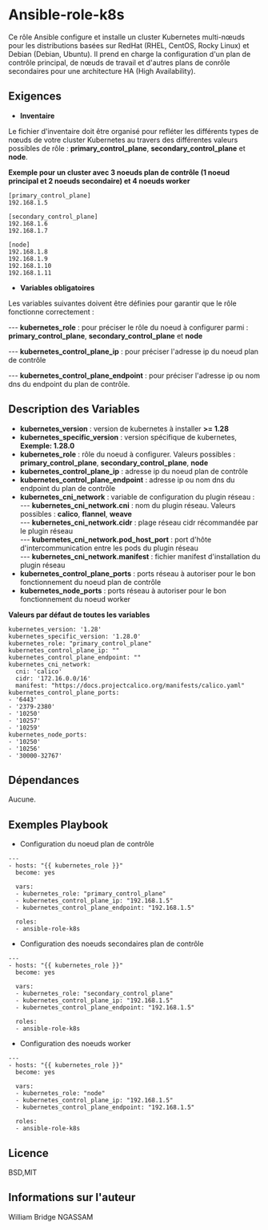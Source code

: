 Ansible-role-k8s
================

Ce rôle Ansible configure et installe un cluster Kubernetes multi-nœuds pour les distributions basées sur RedHat (RHEL, CentOS, Rocky Linux) et Debian (Debian, Ubuntu). Il prend en charge la configuration d'un plan de contrôle principal, de nœuds de travail et d'autres plans de conrôle secondaires pour une architecture HA (High Availability).

Exigences
------------

- **Inventaire**

Le fichier d'inventaire doit être organisé pour refléter les différents types de nœuds de votre cluster Kubernetes au travers des différentes valeurs possibles de rôle : **primary_control_plane**, **secondary_control_plane** et **node**.

**Exemple pour un cluster avec 3 noeuds plan de contrôle (1 noeud principal et 2 noeuds secondaire) et 4 noeuds worker**

```
[primary_control_plane]
192.168.1.5

[secondary_control_plane]
192.168.1.6
192.168.1.7

[node]
192.168.1.8
192.168.1.9
192.168.1.10
192.168.1.11
```

- **Variables obligatoires**

Les variables suivantes doivent être définies pour garantir que le rôle fonctionne correctement : 

--- **kubernetes_role** : pour préciser le rôle du noeud à configurer parmi : **primary_control_plane**, **secondary_control_plane** et **node**

--- **kubernetes_control_plane_ip** : pour préciser l'adresse ip du noeud plan de contrôle

--- **kubernetes_control_plane_endpoint** : pour préciser l'adresse ip ou nom dns du endpoint du plan de contrôle.

Description des Variables
----------------------------

- **kubernetes_version** : version de kubernetes à installer **>= 1.28**
- **kubernetes_specific_version** : version spécifique de kubernetes, **Exemple: 1.28.0**
- **kubernetes_role** : rôle du noeud à configurer. Valeurs possibles : **primary_control_plane**, **secondary_control_plane**, **node**
- **kubernetes_control_plane_ip** : adresse ip du noeud plan de contrôle
- **kubernetes_control_plane_endpoint** : adresse ip ou nom dns du endpoint du plan de contrôle
- **kubernetes_cni_network** : variable de configuration du plugin réseau : <br>
--- **kubernetes_cni_network.cni** : nom du plugin réseau. Valeurs possibles : **calico**, **flannel**, **weave** <br>
--- **kubernetes_cni_network.cidr** : plage réseau cidr récommandée par le plugin réseau <br>
--- **kubernetes_cni_network.pod_host_port** : port d'hôte d'intercommunication entre les pods du plugin réseau <br>
--- **kubernetes_cni_network.manifest** : fichier manifest d'installation du plugin réseau
- **kubernetes_control_plane_ports** : ports réseau à autoriser pour le bon fonctionnement du noeud plan de contrôle
- **kubernetes_node_ports** : ports réseau à autoriser pour le bon fonctionnement du noeud worker

**Valeurs par défaut de toutes les variables**

```
kubernetes_version: '1.28'
kubernetes_specific_version: '1.28.0'
kubernetes_role: "primary_control_plane"
kubernetes_control_plane_ip: ""
kubernetes_control_plane_endpoint: ""
kubernetes_cni_network:
  cni: 'calico'
  cidr: '172.16.0.0/16'
  manifest: "https://docs.projectcalico.org/manifests/calico.yaml"
kubernetes_control_plane_ports:
- '6443'
- '2379-2380'
- '10250'
- '10257'
- '10259'
kubernetes_node_ports:
- '10250'
- '10256'
- '30000-32767'
```

Dépendances
-------------

Aucune.

Exemples Playbook
------------------

- Configuration du noeud plan de contrôle

```
---
- hosts: "{{ kubernetes_role }}"
  become: yes

  vars:
  - kubernetes_role: "primary_control_plane"
  - kubernetes_control_plane_ip: "192.168.1.5"
  - kubernetes_control_plane_endpoint: "192.168.1.5"

  roles:
  - ansible-role-k8s
```

- Configuration des noeuds secondaires plan de contrôle

```
---
- hosts: "{{ kubernetes_role }}"
  become: yes

  vars:
  - kubernetes_role: "secondary_control_plane"
  - kubernetes_control_plane_ip: "192.168.1.5"
  - kubernetes_control_plane_endpoint: "192.168.1.5"

  roles:
  - ansible-role-k8s
```

- Configuration des noeuds worker

```
---
- hosts: "{{ kubernetes_role }}"
  become: yes

  vars:
  - kubernetes_role: "node"
  - kubernetes_control_plane_ip: "192.168.1.5"
  - kubernetes_control_plane_endpoint: "192.168.1.5"

  roles:
  - ansible-role-k8s
```

Licence
-------

BSD,MIT

Informations sur l'auteur
------------------

William Bridge NGASSAM